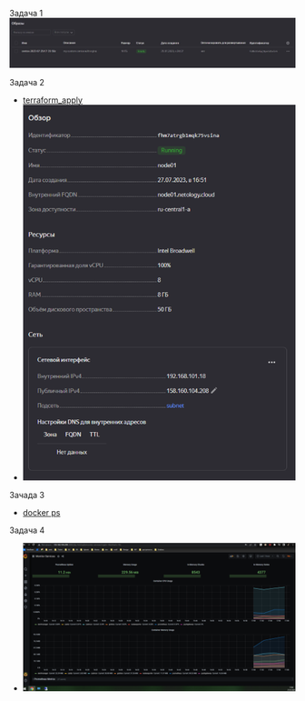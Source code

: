 Задача 1
![yc_image.JPG](img%2Fyc_image.JPG)

Задача 2
* [terraform_apply](terraform_apply)
* ![vm2.png](img%2Fvm2.png)

Зачада 3
* [docker ps](docker%20ps)

Задача 4
* ![grafana.png](img%2Fgrafana.png)